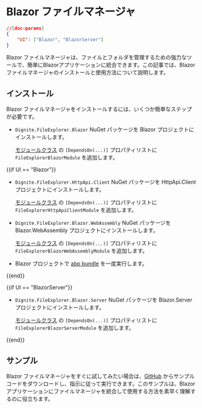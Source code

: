 # Blazor ファイルマネージャ

```json
//[doc-params]
{
    "UI": ["Blazor", "BlazorServer"]
}
```

Blazor ファイルマネージャは、ファイルとフォルダを管理するための強力なツールで、簡単にBlazorアプリケーションに統合できます。この記事では、Blazorファイルマネージャのインストールと使用方法について説明します。

## インストール

Blazor ファイルマネージャをインストールするには、いくつか簡単なステップが必要です。

- `Dignite.FileExplorer.Blazor` NuGet パッケージを Blazor プロジェクトにインストールします。
  
  [モジュールクラス](https://docs.abp.io/en/abp/latest/Module-Development-Basics) の `[DependsOn(...)]` プロパティリストに `FileExplorerBlazorModule` を追加します。

{{if UI == "Blazor"}}

- `Dignite.FileExplorer.HttpApi.Client` NuGet パッケージを HttpApi.Client プロジェクトにインストールします。
  
  [モジュールクラス](https://docs.abp.io/en/abp/latest/Module-Development-Basics) の `[DependsOn(...)]` プロパティリストに `FileExplorerHttpApiClientModule` を追加します。

- `Dignite.FileExplorer.Blazor.WebAssembly` NuGet パッケージを Blazor.WebAssembly プロジェクトにインストールします。
  
  [モジュールクラス](https://docs.abp.io/en/abp/latest/Module-Development-Basics) の `[DependsOn(...)]` プロパティリストに `FileExplorerBlazorWebAssemblyModule` を追加します。

- Blazor プロジェクトで [abp bundle](https://docs.abp.io/en/abp/latest/CLI#bundle) を一度実行します。

{{end}}

{{if UI == "BlazorServer"}}

- `Dignite.FileExplorer.Blazor.Server` NuGet パッケージを Blazor.Server プロジェクトにインストールします。
  
  [モジュールクラス](https://docs.abp.io/en/abp/latest/Module-Development-Basics) の `[DependsOn(...)]` プロパティリストに `FileExplorerBlazorServerModule` を追加します。

{{end}}

## サンプル

Blazor ファイルマネージャをすぐに試してみたい場合は、[GitHub](https://github.com/dignite-projects/dignite-abp/tree/main/samples/FileExplorerSample) からサンプルコードをダウンロードし、指示に従って実行できます。このサンプルは、Blazorアプリケーションにファイルマネージャを統合して使用する方法を素早く理解するのに役立ちます。
